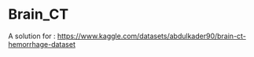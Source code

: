 # Brain_CT
A solution for : https://www.kaggle.com/datasets/abdulkader90/brain-ct-hemorrhage-dataset
